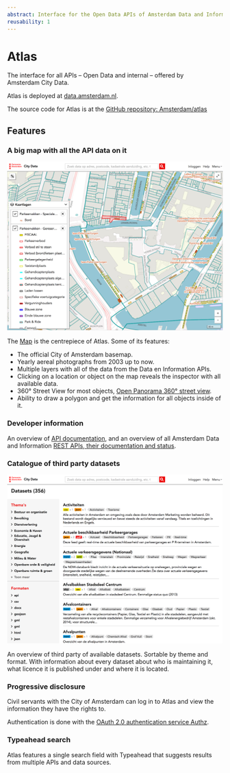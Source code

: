 ```yaml
---
abstract: Interface for the Open Data APIs of Amsterdam Data and Information
reusability: 1
---
```


# Atlas

The interface for all APIs – Open Data and internal – offered by Amsterdam City Data.

Atlas is deployed at [data.amsterdam.nl](https://data.amsterdam.nl).

The source code for Atlas is at the [GitHub repository: Amsterdam/atlas](https://github.com/amsterdam/atlas)

## Features

### A big map with all the API data on it

[![Atlas Map view](../images/atlas-map-screenshot.jpg)](https://data.amsterdam.nl/#?lse=T&mpb=topografie&mpz=11&mpfs=T&mpv=52.3731081:4.8932945&pgn=home)

The [Map](https://data.amsterdam.nl/#?lse=T&mpb=topografie&mpz=11&mpfs=T&mpv=52.3731081:4.8932945&pgn=home) is the centrepiece of Atlas. Some of its features:

* The official City of Amsterdam basemap.
* Yearly aereal photographs from 2003 up to now.
* Multiple layers with all of the data from the Data en Information APIs.
* Clicking on a location or object on the map reveals the inspector with all available data.
* 360° Street View for most objects, [Open Panorama 360° street view](open-panorama.md).
* Ability to draw a polygon and get the information for all objects inside of it.

### Developer information

An overview of [API documentation](https://data.amsterdam.nl/#?mpb=topografie&mpz=11&mpv=52.3731081:4.8932945&pgn=content-overzicht&pgt=apis), and an overview of all Amsterdam Data and Information [REST APIs, their documentation and status](https://api.data.amsterdam.nl/api/).

### Catalogue of third party datasets

[![Atlas Datasets view](../images/atlas-catalogue-screenshot.png)](https://data.amsterdam.nl/#?dsd=catalogus&dsp=1&dsv=CARDS&mpb=topografie&mpz=11&mpv=52.3731081:4.8932945)

An overview of third party of available datasets. Sortable by theme and format. With information about every dataset about who is maintaining it, what licence it is published under and where it is located.

### Progressive disclosure

Civil servants with the City of Amsterdam can log in to Atlas and view the information they have the rights to.

Authentication is done with the [OAuth 2.0 authentication service Authz](authz.md).

### Typeahead search

Atlas features a single search field with Typeahead that suggests results from multiple APIs and data sources.
